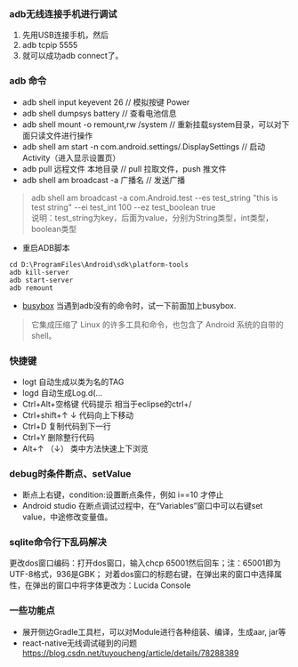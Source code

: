 ### adb无线连接手机进行调试
1. 先用USB连接手机，然后
1. adb tcpip 5555
1. 就可以成功adb connect了。


### adb 命令
- adb shell input keyevent 26        // 模拟按键 Power
- adb shell dumpsys battery        // 查看电池信息
- adb shell mount -o remount,rw /system    //  重新挂载system目录，可以对下面只读文件进行操作
- adb shell am start -n com.android.settings/.DisplaySettings        // 启动Activity（进入显示设置页）
- adb pull 远程文件 本地目录     // pull 拉取文件，push 推文件
- adb shell am broadcast -a 广播名        // 发送广播
>adb shell am broadcast -a com.Android.test --es test_string "this is test string" --ei test_int 100 --ez test_boolean true  
说明：test_string为key，后面为value，分别为String类型，int类型，boolean类型
- 重启ADB脚本
```
cd D:\ProgramFiles\Android\sdk\platform-tools
adb kill-server
adb start-server
adb remount
```
- [busybox](https://baike.baidu.com/item/busybox/427860?fr=aladdin) 当遇到adb没有的命令时，试一下前面加上busybox.
> 它集成压缩了 Linux 的许多工具和命令，也包含了 Android 系统的自带的shell。

### 快捷键
- logt  自动生成以类为名的TAG
- logd 自动生成Log.d(...
- Ctrl+Alt+空格键   代码提示 相当于eclipse的ctrl+/
- Ctrl+shift+↑ ↓        代码向上下移动
- Ctrl+D                 复制代码到下一行
- Ctrl+Y                 删除整行代码
- Alt+↑ （↓）         类中方法快速上下浏览
     

### debug时条件断点、setValue
- 断点上右键，condition:设置断点条件，例如 i==10 才停止
- Android studio 在断点调试过程中，在“Variables”窗口中可以右键set value，中途修改变量值。


### sqlite命令行下乱码解决
更改dos窗口编码：打开dos窗口，输入chcp 65001然后回车；注：65001即为UTF-8格式，936是GBK；
对着dos窗口的标题右键，在弹出来的窗口中选择属性，在弹出的窗口中将字体更改为：Lucida Console


### 一些功能点
- 展开侧边Gradle工具栏，可以对Module进行各种组装、编译，生成aar, jar等
- react-native无线调试碰到的问题 https://blog.csdn.net/tuyoucheng/article/details/78288389

